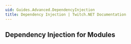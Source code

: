 ```yaml
---
uid: Guides.Advanced.DependencyInjection
title: Dependency Injection | Twitch.NET Documentation
---
```


## Dependency Injection for Modules